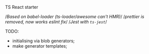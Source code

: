 TS React starter

/_Based on babel-loader (ts-loader/awesome can't HMR)_/
/_prettier is removed, now works eslint fix_/
/_Jest with `ts-jest`_/

TODO:

- initialising via blob generators;
- make generator templates;